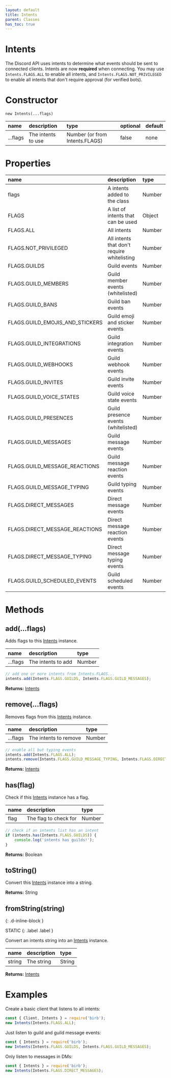 ```yaml
---
layout: default
title: Intents
parent: Classes
has_toc: true
---
```


# Intents
The Discord API uses intents to determine what events should be sent to connected clients. Intents are now **required** when connecting. You may use `Intents.FLAGS.ALL` to enable all intents, and `Intents.FLAGS.NOT_PRIVILEGED` to enable all intents that don't require approval (for verified bots).

# Constructor
`new Intents(...flags)`

| name                   | description           | type                             | optional | default     |
|:-----------------------|:----------------------|:---------------------------------|:---------|:------------|
| ...flags               | The intents to use    | Number (or from Intents.FLAGS)   | false    | none        |

# Properties

| name                        | description                           | type                    | access     |
|:----------------------------|:--------------------------------------|:------------------------|:-----------|
| flags                       | A intents added to the class          | Number                  |            |
| FLAGS                       | A list of intents that can be used    | Object                  | **static** |
| FLAGS.ALL                   | All intents                           | Number                  | **static** |
| FLAGS.NOT_PRIVILEGED        | All intents that don't require whitelisting | Number            | **static** |
| FLAGS.GUILDS                | Guild events                          | Number                  | **static** |
| FLAGS.GUILD_MEMBERS         | Guild member events (whitelisted)     | Number                  | **static** |
| FLAGS.GUILD_BANS            | Guild ban events                      | Number                  | **static** |
| FLAGS.GUILD_EMOJIS_AND_STICKERS | Guild emoji and sticker events    | Number                  | **static** |
| FLAGS.GUILD_INTEGRATIONS    | Guild integration events              | Number                  | **static** |
| FLAGS.GUILD_WEBHOOKS        | Guild webhook events                  | Number                  | **static** |
| FLAGS.GUILD_INVITES         | Guild invite events                   | Number                  | **static** |
| FLAGS.GUILD_VOICE_STATES    | Guild voice state events              | Number                  | **static** |
| FLAGS.GUILD_PRESENCES       | Guild presence events (whitelisted)   | Number                  | **static** |
| FLAGS.GUILD_MESSAGES        | Guild message events                  | Number                  | **static** |
| FLAGS.GUILD_MESSAGE_REACTIONS | Guild message reaction events       | Number                  | **static** |
| FLAGS.GUILD_MESSAGE_TYPING  | Guild typing events                   | Number                  | **static** |
| FLAGS.DIRECT_MESSAGES       | Direct message events                 | Number                  | **static** |
| FLAGS.DIRECT_MESSAGE_REACTIONS | Direct message reaction events     | Number                  | **static** |
| FLAGS.DIRECT_MESSAGE_TYPING | Direct message typing events          | Number                  | **static** |
| FLAGS.GUILD_SCHEDULED_EVENTS | Guild scheduled events               | Number                  | **static** |

# Methods

## add(...flags)
Adds flags to this [Intents](#constructor) instance.

| name                        | description                           | type                    |
|:----------------------------|:--------------------------------------|:------------------------|
| ...flags                    | The intents to add                    | Number                  |

```js
// add one or more intents from Intents.FLAGS...
intents.add(Intents.FLAGS.GUILDS, Intents.FLAGS.GUILD_MESSAGES);
```

**Returns:** [Intents](#constructor)

## remove(...flags)
Removes flags from this [Intents](#constructor) instance.

| name                        | description                           | type                    |
|:----------------------------|:--------------------------------------|:------------------------|
| ...flags                    | The intents to remove                 | Number                  |

```js
// enable all but typing events
intents.add(Intents.FLAGS.ALL);
intents.remove(Intents.FLAGS.GUILD_MESSAGE_TYPING, Intents.FLAGS.DIRECT_MESSAGE_TYPING);
```

**Returns:** [Intents](#constructor)

## has(flag)
Check if this [Intents](#constructor) instance has a flag.

| name                        | description                           | type                    |
|:----------------------------|:--------------------------------------|:------------------------|
| flag                        | The flag to check for                 | Number                  |

```js
// check if an intents list has an intent
if (intents.has(Intents.FLAGS.GUILDS)) {
    console.log('intents has guilds!');
}
```

**Returns:** Boolean

## toString()
Convert this [Intents](#constructor) instance into a string.

**Returns:** String

## fromString(string)
{: .d-inline-block }

STATIC
{: .label .label }

Convert an intents string into an [Intents](#constructor) instance.

| name                        | description                           | type                    |
|:----------------------------|:--------------------------------------|:------------------------|
| string                      | The string                            | String                  |

**Returns:** [Intents](#constructor)

# Examples
Create a basic client that listens to all intents:
```js
const { Client, Intents } = require('birb');
new Intents(Intents.FLAGS.ALL);
```
Just listen to guild and guild message events:
```js
const { Intents } = require('birb');
new Intents(Intents.FLAGS.GUILDS, Intents.FLAGS.GUILD_MESSAGES);
```
Only listen to messages in DMs:
```js
const { Intents } = require('birb');
new Intents(Intents.FLAGS.DIRECT_MESSAGES);
```
